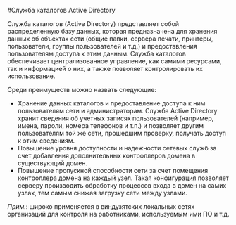 #Служба каталогов Active Directory

Служба каталогов (Active Directory) представляет собой распределенную базу данных, которая предназначена для хранения данных об объектах сети (общие папки, сервера печати, принтеры, пользователи, группы пользователей и т.д.) и предоставления пользователям доступа к этим данным. Служба каталогов обеспечивает централизованное управление, как самими ресурсами, так и информацией о них, а также позволяет контролировать их использование.

Среди преимуществ можно назвать следующие:

- Хранение данных каталогов и предоставление доступа к ним пользователям сети и администраторам. Служба Active Directory хранит сведения об учетных записях пользователей (например, имена, пароли, номера телефонов и т.п.) и позволяет другим пользователям той же сети, прошедшим проверку, получать доступ к этим сведениям.
- Повышение уровня доступности и надежности сетевых служб за счет добавления дополнительных контроллеров домена в существующий домен.
- Повышение пропускной способности сети за счет помещения контроллера домена на каждый узел. Такая конфигурация позволяет серверу производить обработку процессов входа в домен на самих узлах, тем самым снижая загрузку сети между узлами.

*Прим.*: широко применяется в виндузятских локальных сетях организаций для контроля на работниками, используемым ими ПО и т.д. 